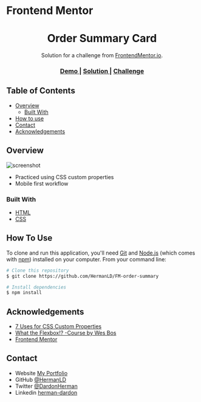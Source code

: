 # Frontend Mentor

<!-- Please update value in the {}  -->

<h1 align="center">Order Summary Card</h1>

<div align="center">
   Solution for a challenge from  <a href="https://www.frontendmentor.io" target="_blank">FrontendMentor.io</a>.
</div>

<div align="center">
  <h3>
    <a href="https://hermanld.github.io/FM-order-summary/">
      Demo
    </a>
    <span> | </span>
    <a href="https://github.com/HermanLD/FM-order-summary">
      Solution
    </a>
    <span> | </span>
    <a href="https://www.frontendmentor.io/challenges/order-summary-component-QlPmajDUj">
      Challenge
    </a>
  </h3>
</div>

<!-- TABLE OF CONTENTS -->

## Table of Contents

- [Overview](#overview)
  - [Built With](#built-with)
- [How to use](#how-to-use)
- [Contact](#contact)
- [Acknowledgements](#acknowledgements)

<!-- OVERVIEW -->

## Overview

![screenshot](https://res.cloudinary.com/dz209s6jk/image/upload/v1628187714/Challenges/ztdrvzpbcjytdo892pxx.jpg)

- Practiced using CSS custom properties
- Mobile first workflow

### Built With

<!-- This section should list any major frameworks that you built your project using. Here are a few examples.-->

- [HTML](https://developer.mozilla.org/en-US/docs/Web/HTML)
- [CSS](https://developer.mozilla.org/en-US/docs/Web/CSS)

## How To Use

To clone and run this application, you'll need [Git](https://git-scm.com) and [Node.js](https://nodejs.org/en/download/) (which comes with [npm](http://npmjs.com)) installed on your computer. From your command line:

```bash
# Clone this repository
$ git clone https://github.com/HermanLD/FM-order-summary

# Install dependencies
$ npm install

```

## Acknowledgements

<!-- This section should list any articles or add-ons/plugins that helps you to complete the project. This is optional but it will help you in the future. For example: -->

- [7 Uses for CSS Custom Properties](https://css-irl.info/7-uses-for-css-custom-properties/)
- [What the Flexbox!? -Course by Wes Bos](https://flexbox.io/)
- [Frontend Mentor](https://www.frontendmentor.io/)

## Contact

- Website [My Portfolio](https://portfolio-olive-alpha.vercel.app/)
- GitHub [@HermanLD](https://github.com/HermanLD/)
- Twitter [@DardonHerman](https://twitter.com/DardonHerman/)
- Linkedin [herman-dardon](https://www.linkedin.com/in/herman-dardon/)
